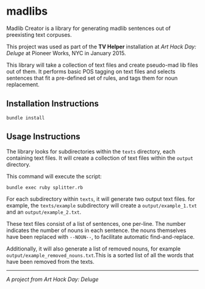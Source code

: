 # madlibs

Madlib Creator is a library for generating madlib sentences out of preexisting text corpuses.

This project was used as part of the **TV Helper** installation at *Art Hack Day: Deluge* at Pioneer Works, NYC in January 2015.

This library will take a collection of text files and create pseudo-mad lib files out of them.  It performs basic POS tagging on text files and selects sentences that fit a pre-defined set of rules, and tags them for noun replacement.

## Installation Instructions

    bundle install

## Usage Instructions

The library looks for subdirectories within the `texts` directory, each containing text files.  It will create a collection of text files within the `output` directory.

This command will execute the script:

    bundle exec ruby splitter.rb

For each subdirectory within `texts`, it will generate two output text files.  for example, the `texts/example` subdirectory will create a `output/example_1.txt` and an `output/example_2.txt`.  

These text files consist of a list of sentences, one per-line. The number indicates the number of nouns in each sentence.  the nouns themselves have been replaced with `--NOUN--`, to facilitate automatic find-and-replace. 

Additionally, it will also generate a list of removed nouns, for example `output/example_removed_nouns.txt`.This is a sorted list of all the words that have been removed from the texts.

---

*A project from Art Hack Day: Deluge*

